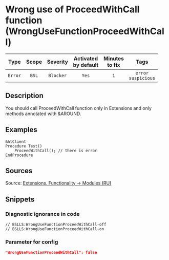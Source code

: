# Wrong use of ProceedWithCall function (WrongUseFunctionProceedWithCall)

|   Type    |    Scope    |   Severity    |    Activated<br>by default    |    Minutes<br>to fix    |             Tags              |
|:--------:|:-----------------------------:|:-------------:|:------------------------------:|:-----------------------------------:|:-----------------------------:|
| `Error` |             `BSL`             | `Blocker` |              `Yes`              |                 `1`                 |    `error`<br>`suspicious`    |

<!-- Блоки выше заполняются автоматически, не трогать -->
## Description
<!-- Описание диагностики заполняется вручную. Необходимо понятным языком описать смысл и схему работу -->
You should call ProceedWithCall function only in Extensions and only methods annotated with &AROUND.

## Examples
<!-- В данном разделе приводятся примеры, на которые диагностика срабатывает, а также можно привести пример, как можно исправить ситуацию -->
```bsl
&AtClient
Procedure Test()
    ProceedWithCall(); // there is error    
EndProcedure
```

## Sources
<!-- Необходимо указывать ссылки на все источники, из которых почерпнута информация для создания диагностики -->

Source: [Extensions. Functionality -> Modules (RU)](https://its.1c.ru/db/pubextensions#content:54:1)

## Snippets

<!-- Блоки ниже заполняются автоматически, не трогать -->
### Diagnostic ignorance in code

```bsl
// BSLLS:WrongUseFunctionProceedWithCall-off
// BSLLS:WrongUseFunctionProceedWithCall-on
```

### Parameter for config

```json
"WrongUseFunctionProceedWithCall": false
```
